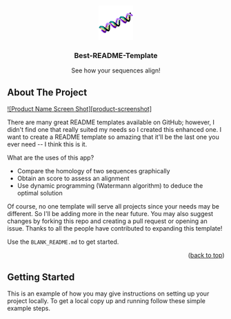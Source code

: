 
<!-- PROJECT LOGO -->
<br />
<div align="center">
  <a href="https://github.com/Gero1999/code/new/main/shinyR/pairwise_alignment">
    <img src="dsDNA_linear.png" alt="Logo" width="80" height="80">
  </a>

  <h3 align="center">Best-README-Template</h3>

  <p align="center">
    See how your sequences align!
  </p>
</div>







<!-- ABOUT THE PROJECT -->
## About The Project

[![Product Name Screen Shot][product-screenshot]](https://example.com)

There are many great README templates available on GitHub; however, I didn't find one that really suited my needs so I created this enhanced one. I want to create a README template so amazing that it'll be the last one you ever need -- I think this is it.

What are the uses of this app?
* Compare the homology of two sequences graphically 
* Obtain an score to assess an alignment
* Use dynamic programming (Watermann algorithm) to deduce the optimal solution

Of course, no one template will serve all projects since your needs may be different. So I'll be adding more in the near future. You may also suggest changes by forking this repo and creating a pull request or opening an issue. Thanks to all the people have contributed to expanding this template!

Use the `BLANK_README.md` to get started.

<p align="right">(<a href="#top">back to top</a>)</p>




<!-- GETTING STARTED -->
## Getting Started

This is an example of how you may give instructions on setting up your project locally.
To get a local copy up and running follow these simple example steps.


